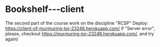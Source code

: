 # Bookshelf---client
The second part of the course work on the discipline "RCSP"
Deploy: https://client-of-murmuring-tor-23246.herokuapp.com/
if "Server error", please, checkout https://murmuring-tor-23246.herokuapp.com/, and try again)
